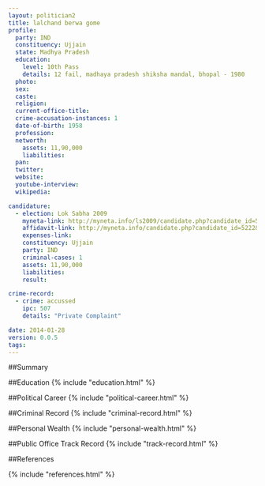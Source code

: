 ```yaml
---
layout: politician2
title: lalchand berwa gome
profile: 
  party: IND
  constituency: Ujjain
  state: Madhya Pradesh
  education: 
    level: 10th Pass
    details: 12 fail, madhaya pradesh shiksha mandal, bhopal - 1980
  photo: 
  sex: 
  caste: 
  religion: 
  current-office-title: 
  crime-accusation-instances: 1
  date-of-birth: 1958
  profession: 
  networth: 
    assets: 11,90,000
    liabilities: 
  pan: 
  twitter: 
  website: 
  youtube-interview: 
  wikipedia: 

candidature: 
  - election: Lok Sabha 2009
    myneta-link: http://myneta.info/ls2009/candidate.php?candidate_id=5222
    affidavit-link: http://myneta.info/candidate.php?candidate_id=5222&scan=original
    expenses-link: 
    constituency: Ujjain 
    party: IND
    criminal-cases: 1
    assets: 11,90,000
    liabilities: 
    result:  

crime-record: 
  - crime: accussed
    ipc: 507
    details: "Private Complaint" 

date: 2014-01-28
version: 0.0.5
tags: 
---
```

##Summary


##Education
{% include "education.html" %}


##Political Career
{% include "political-career.html" %}


##Criminal Record
{% include "criminal-record.html" %}


##Personal Wealth
{% include "personal-wealth.html" %}


##Public Office Track Record
{% include "track-record.html" %}


##References


{% include "references.html" %}